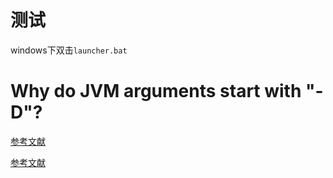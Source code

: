 # 测试

windows下双击`launcher.bat`

# Why do JVM arguments start with "-D"?

[参考文献](https://stackoverflow.com/questions/44745261/why-do-jvm-arguments-start-with-d)

[参考文献](https://stackoverflow.com/questions/12518728/in-java-d-what-does-the-d-stand-for)